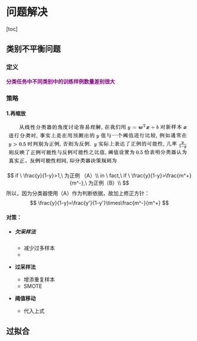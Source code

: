 # 问题解决



[toc]

## 类别不平衡问题



### 定义

**<font color='purple'>分类任务中不同类别中的训练样例数量差别很大</font>**



### 策略



#### 1.再缩放



![](..\pics\再缩放修正原理.png)


$$
if \ \frac{y}{1-y}>1,\ 为正例   （A）\\
in \ fact,\ if \ \frac{y}{1-y}>\frac{m^+}{m^-},\ 为正例（B）\\
$$
所以，因为分类器使用（A）作为判断依据，故加上修正方针：
$$
\frac{y}{1-y}=\frac{y'}{1-y'}\times\frac{m^-}{m^+}
$$

#### 对策：

* ##### 欠采样法

  * 减少过多样本
  * 

* **过采样法**

  * 增添重复样本
  * SMOTE

* **阈值移动**

  * 代入上式



## 过拟合